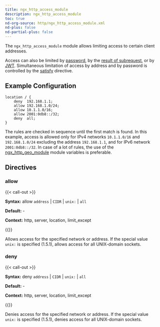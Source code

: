 ```yaml
---
title: ngx_http_access_module
description: ngx_http_access_module
toc: true
nd-org-source: http/ngx_http_access_module.xml
nd-plus: false
nd-partial-plus: false
---
```



<!--
      ********************************************************************************
      🛑 WARNING: AUTOGENERATED FILE - DO NOT EDIT 🛑 This Markdown file was
      automatically generated from the source XML documentation. Any manual
      changes made directly to this file will be overwritten. To request or
      suggest changes, please edit the source XML files instead.
      https://github.com/nginx/nginx.org/tree/main/xml/en
      ********************************************************************************
      -->


The `ngx_http_access_module` module allows
limiting access to certain client addresses.

Access can also be limited by
[password](/nginx/module-reference/http/ngx_http_auth_basic_module), by the
[result of subrequest](/nginx/module-reference/http/ngx_http_auth_request_module),
or by [JWT](/nginx/module-reference/http/ngx_http_auth_jwt_module).
Simultaneous limitation of access by address and by password is controlled
by the [satisfy](/nginx/module-reference/http/ngx_http_core_module#satisfy) directive.
## Example Configuration


```nginx
location / {
    deny  192.168.1.1;
    allow 192.168.1.0/24;
    allow 10.1.1.0/16;
    allow 2001:0db8::/32;
    deny  all;
}

```


The rules are checked in sequence until the first match is found.
In this example, access is allowed only for IPv4 networks
`10.1.1.0/16` and `192.168.1.0/24`
excluding the address `192.168.1.1`,
and for IPv6 network `2001:0db8::/32`.
In case of a lot of rules, the use of the
[ngx_http_geo_module](/nginx/module-reference/http/ngx_http_geo_module)
module variables is preferable.
## Directives

### allow

{{< call-out >}}

**Syntax:** allow `address` | `CIDR` | `unix:` | `all`

**Default:** -

**Context:** http, server, location, limit_except


{{</call-out>}}


Allows access for the specified network or address.
If the special value `unix:` is specified (1.5.1),
allows access for all UNIX-domain sockets.
### deny

{{< call-out >}}

**Syntax:** deny `address` | `CIDR` | `unix:` | `all`

**Default:** -

**Context:** http, server, location, limit_except


{{</call-out>}}


Denies access for the specified network or address.
If the special value `unix:` is specified (1.5.1),
denies access for all UNIX-domain sockets.

